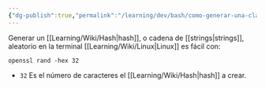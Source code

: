 ```yaml
---
{"dg-publish":true,"permalink":"/learning/dev/bash/como-generar-una-clave-aleatoria-en-la-terminal/","created":"2024-04-01T18:47","updated":"2024-04-01T19:01"}
---
```


Generar un [[Learning/Wiki/Hash\|hash]], o cadena de [[strings\|strings]], aleatorio en la terminal [[Learning/Wiki/Linux\|Linux]] es fácil con:
```shell
openssl rand -hex 32
```
- `32` Es el número de caracteres el [[Learning/Wiki/Hash\|hash]] a crear.